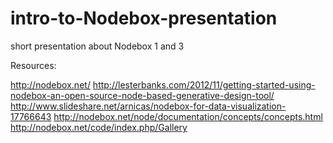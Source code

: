 intro-to-Nodebox-presentation
=============================

short presentation about Nodebox 1 and 3

Resources:

http://nodebox.net/
http://lesterbanks.com/2012/11/getting-started-using-nodebox-an-open-source-node-based-generative-design-tool/
http://www.slideshare.net/arnicas/nodebox-for-data-visualization-17766643
http://nodebox.net/node/documentation/concepts/concepts.html
http://nodebox.net/code/index.php/Gallery
